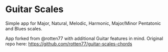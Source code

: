 Guitar Scales
======================================

Simple app for Major, Natural, Melodic, Harmonic, Major/Minor Pentatonic and Blues scales.

App forked from @rotten77 with additional Guitar features in mind. Original repo here: https://github.com/rotten77/guitar-scales-chords
